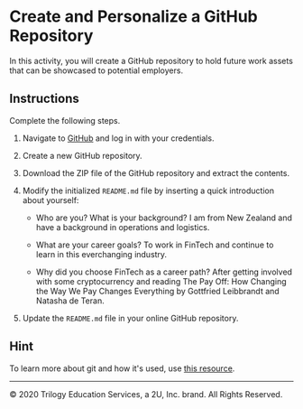 # Create and Personalize a GitHub Repository

In this activity, you will create a GitHub repository to hold future work assets that can be showcased to potential employers.

## Instructions

Complete the following steps.

1. Navigate to [GitHub](https://www.github.com) and log in with your credentials. 

2. Create a new GitHub repository.

3. Download the ZIP file of the GitHub repository and extract the contents.

4. Modify the initialized `README.md` file by inserting a quick introduction about yourself:

    * Who are you? What is your background?
    I am from New Zealand and have a background in operations and logistics.

    * What are your career goals?
    To work in FinTech and continue to learn in this everchanging industry. 

    * Why did you choose FinTech as a career path?
    After getting involved with some cryptocurrency and reading The Pay Off: How Changing the Way We Pay Changes Everything by Gottfried Leibbrandt and Natasha de Teran. 

5. Update the `README.md` file in your online GitHub repository.

## Hint

To learn more about git and how it's used, use [this resource](https://www.atlassian.com/git/tutorials/what-is-git).

---

© 2020 Trilogy Education Services, a 2U, Inc. brand. All Rights Reserved.
